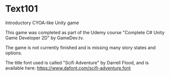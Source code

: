 # Text101
Introductory CYOA-like Unity game

This game was completed as part of the Udemy course "Complete C# Unity Game Developer 2D" by GameDev.tv.

The game is not currently finished  and is missing many story states and options.

The title font used is called "Scifi Adventure" by Darrell Flood, and is available here: https://www.dafont.com/scifi-adventure.font
